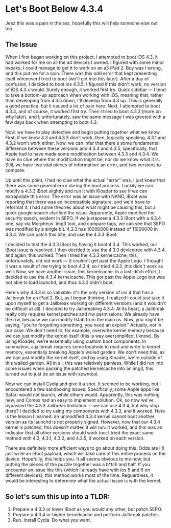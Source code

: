 # Let's Boot Below 4.3.4
Jeez this was a pain in the ass, hopefully this will help someone else out too. 

## The Issue

When I first began working on this project, I attempted to boot iOS 4.3, it had worked for me on all the a4 devices I owned. I figured with some minor tweaks, I could manage to get it to work on an a5 iPad 2. Boy was I wrong, and this put me for a spin. There was this odd error that kept presenting itself whenever I tried to boot (we'll get into this later). After a day of confusion, I decided to boot ios 4.3.5; I figured if this didn't work, no version of iOS 4.3.x would. Surely enough, it worked first try. Quick sidebar — I tend to take a bottom-up approach when working with iOS, meaning that, rather than developing from 4.3.5 down, I'll develop from 4.3 up. This is generally a good practice, but it caused a lot of pain here. Next, I attempted to boot 4.3.4, and of course, it worked first try. Then I tried to boot 4.3.3 (more on why later), and I, unfortunately, saw the same message I was greeted with a few days back when attempting to boot 4.3.

Now, we have to play detective and begin putting together what we know. First, if we know 4.3 and 4.3.3 don't work, then, logically speaking, 4.3.1 and 4.3.2 won't work either. Now, we can infer that there's some fundamental difference between these versions and 4.3.4 and 4.3.5, specifically, that Apple had to have made some modification between 4.3.3 and 4.3.4. We have no clue where this modification might be, nor do we know what it is. Still, we have two vital pieces of information: an error, and two versions to compare. 

Up until this point, I had no clue what the actual "error" was. I just knew that there was some general error during the boot process. Luckily we can modify a 4.3.3 iBoot slightly and run it with Kloader to see if we can extrapolate this error. The error was an issue with NAND, iBoot was reporting that there was an incompatible signature, and we'd have to reformat it. I had some theories about what might be causing this, but a quick google search clarified the issue. Apparently, Apple modified the security epoch, evident in SEPO. If we juxtapose a 4.3.3 iBoot with a 4.3.4 one, say via Morpheus' img3 tool, and compare tags, we can see that SEPO was modified by a single bit. 4.3.3 has 10000000 instead of 11000000 in 4.3.4. We can patch this bite, and use the 4.3.3 iBoot.

I decided to test the 4.3.3 iBoot by having it boot 4.3.4. This worked, our iBoot issue is resolved. I then decided to use the 4.3.3 devicetree with 4.3.4, and again, this worked. Then I tried the 4.3.3 kernelcache; this, unfortunately, did not work — it couldn't get past the Apple Logo. I thought it was a result of me trying to boot 4.3.4, so I tried 4.3.3, this didn't work as well. Now, we have another issue, this kernelcache. In a last-ditch effort, I decided to use the 4.3.4 kernelcache. This got past the Apple Logo but was not able to load launchd, and thus 4.3.3 didn't boot. 

Here's why 4.3.3 is so valuable: it's the only version of ios 4 that has a Jailbreak for an iPad 2. But, as I began thinking, I realized I could just take it upon myself to get a Jailbreak working on different versions (and it wouldn't be difficult at all). I decided to try Jailbreaking 4.3.4. At its heart, a Jailbreak really only requires kernel patches and r/w permissions. We already have the r/w, because we can modify fstab from the main os. Now, you might be saying, "you're forgetting something, you need an exploit." Actually, not in our case. We don't need to, for example, overwrite kernel memory because we can just modify the kernel itself (this is way oversimplifed, I know). By using Kloader, we're essentially using custom boot components. In summation, a jailbreak requires some loophole to read and write to kernel memory, essentially breaking Apple's walled garden. We don't need this, as we can just modify the kernel itself, and by using Kloader, we're outside of this walled garden. All in all, this was relatively painless. While I did run into some issues when packing the patched kernelcache into an img3, this turned out to just be an issue with xpwntool.

Now we can install Cydia and give it a shot. It seemed to be working, but I encountered a few sandboxing issues. Specifically, some Apple apps like Safari would not launch, while others would. Apparently, this was nothing new, and Comex had an easy to implement solution. Ok, so now we've bypassed the 4.3.3 Jailbreak limitation — we can use 4.3.4, but why stop there? I decided to try using my components with 4.3.3, and it worked. Here is the lesson I learned: an unmodified 4.3.4 kernel cannot boot another version as its launchd is not properly signed. However, now that our 4.3.4 kernel is patched, this doesn't matter, it will run. It worked, and this was an indicator that all other versions should work too; I tried the exact same method with 4.3, 4.3.1, 4.3.2, and 4.3.5, it worked on each version.

There are definitely more efficient ways to go about doing this. Odds are I'll just write an iBoot payload, which will take care of this entire process on the device. Hopefully, this helps you. It all seems obvious to me now, but putting the pieces of the puzzle together was a b*tch and half. If you encounter an issue like this (which I already have with ios 5 and 6 on different devices), this method works most of the time. Reguardless, it would be interesting to determine what the actuall issue is with the kernel. 

## So let's sum this up into a TLDR:

1. Prepare a 4.3.3 or lower iBoot as you would any other, but patch SEPO.
2. Prepare a 4.3.4 or higher kernelcache and perform Jailbreak patches.
3. Run. Install Cydia. Do what you want.